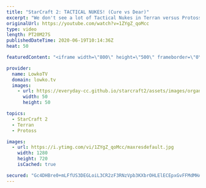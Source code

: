 ```yaml
---
title: "StarCraft 2: TACTICAL NUKES! (Cure vs Dear)"
excerpt: "We don't see a lot of Tactical Nukes in Terran versus Protoss at the professional level of StarCraft 2. This is a very fun pro match of SC2 between Cure and Dear. Dear decides to open up with very quick Blink Stalkers and High Templar with Psionic Storm. As a response the Terran player decides to go"
originalUrl: https://youtube.com/watch?v=1ZYgZ_qoMcc
type: video
length: PT20M27S
publishedDateTime: 2020-06-19T10:14:36Z
heat: 50

featuredContent: "<iframe width=\"800\" height=\"500\" frameborder=\"0\" src=\"https://www.youtube.com/embed/1ZYgZ_qoMcc\" allow=\"accelerometer; autoplay; encrypted-media; gyroscope; picture-in-picture\" allowfullscreen></iframe>"

provider:
  name: LowkoTV
  domain: lowko.tv
  images:
    - url: https://everyday-cc.github.io/starcraft2/assets/images/organizations/lowko.tv-50x50.jpg
      width: 50
      height: 50

topics:
  - StarCraft 2
  - Terran
  - Protoss

images:
  - url: https://i.ytimg.com/vi/1ZYgZ_qoMcc/maxresdefault.jpg
    width: 1280
    height: 720
    isCached: true

secured: "Gc4DHBre0+mLFfUS3DEGLoiL3CR2zF3RNzVpb3KXbrOHLElECEpxGvFFMdMHAdMfYCr3El91QaZ54U4W2EvKPEYC+WxoNup+N/Wl2dXe1gfNrK64BxJfzvNzRrMJ+0o7hamxywoEyaSwi09ON2RhiU04t1Myn84LuBn5AhtdJ4TyQtpY0nIZbnhseU211GmlNOeaS6yzLBpMUaqSa7P89oSaQaNxHkqHufILEta5HnMQXSOdMIaOTIxEo5DZt2OMtLrr/ys4+8OGjDQyu5p2AHGVkokjEZSDJd6L5W7JTw97+QkaOZXbeuUIen/RY9C45KYwDQwZWYTj/Xw1A0Yt2TWUymQoTyKxZTuItTiTwnPM1A2Bwv8XnwsGb8bzfklvpSVHcvU4dORP5/G+SkmphUauLg6WSCEuRLydmVODvArcbLb7OEZNRT9rv586xxZz;KOadBbBpVg9GQ5fGmm3XPQ=="
---
```


